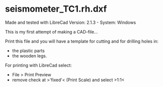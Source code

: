 # seismometer_TC1.rh.dxf

Made and tested with LibreCad Version: 2.1.3 - System: Windows

This is my first attempt of making a CAD-file...

Print this file and you will have a template for cutting and for drilling holes in:
* the plastic parts
* the wooden legs.

For printing with LibreCad select:
* File > Print Preview
* remove check at >'fixed'< (Print Scale) and select >1:1<
